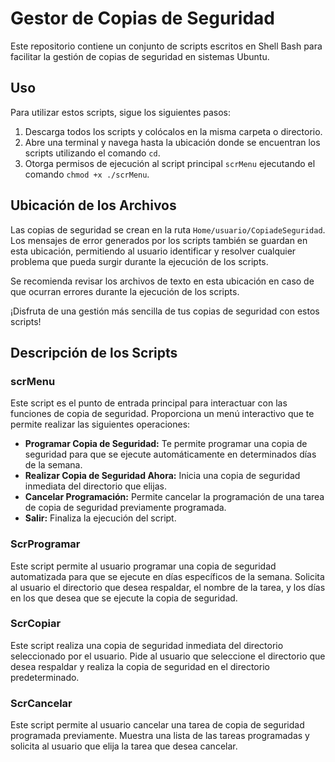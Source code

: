 # Gestor de Copias de Seguridad

Este repositorio contiene un conjunto de scripts escritos en Shell Bash para facilitar la gestión de copias de seguridad en sistemas Ubuntu.

## Uso

Para utilizar estos scripts, sigue los siguientes pasos:

1. Descarga todos los scripts y colócalos en la misma carpeta o directorio.
2. Abre una terminal y navega hasta la ubicación donde se encuentran los scripts utilizando el comando `cd`.
3. Otorga permisos de ejecución al script principal `scrMenu` ejecutando el comando `chmod +x ./scrMenu`.

## Ubicación de los Archivos

Las copias de seguridad se crean en la ruta `Home/usuario/CopiadeSeguridad`. Los mensajes de error generados por los scripts también se guardan en esta ubicación, permitiendo al usuario identificar y resolver cualquier problema que pueda surgir durante la ejecución de los scripts.

Se recomienda revisar los archivos de texto en esta ubicación en caso de que ocurran errores durante la ejecución de los scripts.

¡Disfruta de una gestión más sencilla de tus copias de seguridad con estos scripts!


## Descripción de los Scripts

### scrMenu

Este script es el punto de entrada principal para interactuar con las funciones de copia de seguridad. Proporciona un menú interactivo que te permite realizar las siguientes operaciones:

- **Programar Copia de Seguridad:** Te permite programar una copia de seguridad para que se ejecute automáticamente en determinados días de la semana.
- **Realizar Copia de Seguridad Ahora:** Inicia una copia de seguridad inmediata del directorio que elijas.
- **Cancelar Programación:** Permite cancelar la programación de una tarea de copia de seguridad previamente programada.
- **Salir:** Finaliza la ejecución del script.

### ScrProgramar

Este script permite al usuario programar una copia de seguridad automatizada para que se ejecute en días específicos de la semana. Solicita al usuario el directorio que desea respaldar, el nombre de la tarea, y los días en los que desea que se ejecute la copia de seguridad.

### ScrCopiar

Este script realiza una copia de seguridad inmediata del directorio seleccionado por el usuario. Pide al usuario que seleccione el directorio que desea respaldar y realiza la copia de seguridad en el directorio predeterminado.

### ScrCancelar

Este script permite al usuario cancelar una tarea de copia de seguridad programada previamente. Muestra una lista de las tareas programadas y solicita al usuario que elija la tarea que desea cancelar.

